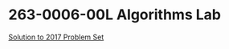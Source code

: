 # 263-0006-00L Algorithms Lab

[Solution to 2017 Problem Set](https://github.com/MKimiSH/ETH-AlgoLab-17)
